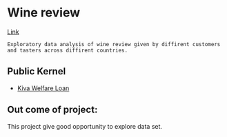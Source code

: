 # Wine review
[Link](https://www.kaggle.com/zynicide/wine-reviews) 

	Exploratory data analysis of wine review given by diffirent customers and tasters across diffirent countries.

## Public Kernel
* [Kiva Welfare Loan](https://www.kaggle.com/sudhirnl7/wine-recommender)

## Out come of project:
This project give good opportunity to explore data set.
